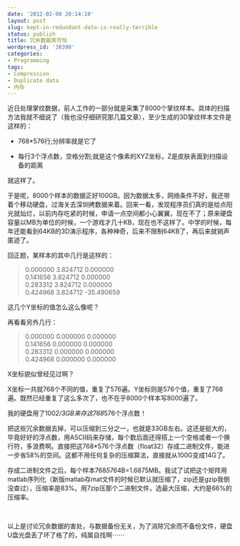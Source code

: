 ```yaml
---
date: '2012-02-08 20:14:10'
layout: post
slug: kept-in-redundant-data-is-really-terrible
status: publish
title: 冗余数据真可怕
wordpress_id: '38398'
categories:
- Programming
tags:
- Compression
- Duplicate data
- 内存
---
```


近日处理掌纹数据，前人工作的一部分就是采集了8000个掌纹样本。具体的扫描方法我就不细说了（我也没仔细研究那几篇文章），至少生成的3D掌纹样本文件是这样的：






  * 768*576行;分辨率就是它了


  * 每行3个浮点数，空格分割;就是这个像素的XYZ坐标，Z是皮肤表面到扫描设备的距离




就这样了。




于是呢，8000个样本的数据正好100GB。因为数据太多，网络条件不好，我还带着个移动硬盘，过海关去深圳拷数据来着。回来一看，发现程序员们真的是给点阳光就灿烂，以前内存吃紧的时候，申请一点空间都小心翼翼，现在不了；原来硬盘容量以MB为单位的时候，一个游戏才几十KB，现在也不这样了。中学的时候，每年还能看到64KB的3D演示程序，各种神奇，后来不限制64KB了，再后来就销声匿迹了。




回正题，某样本的其中几行是这样的：




> 

> 
> 0.000000 3.824712 0.000000  
0.141656 3.824712 0.000000  
0.283312 3.824712 0.000000  
0.424968 3.824712 -35.490659
> 
> 





这几个Y坐标的值怎么这么像呢？




再看看另外几行：




> 

> 
> 0.000000 0.000000 0.000000  
0.141656 0.000000 0.000000  
0.283312 0.000000 0.000000  
0.424968 0.000000 0.000000
> 
> 





X坐标貌似曾经见过啊？




X坐标一共就768个不同的值，重复了576遍。Y坐标则是576个值，重复了768遍。既然已经重复了这么多次了，也不在乎8000个样本写8000遍了。




我的硬盘用了100*2/3GB来存这768*576个浮点数！




把这些冗余数据去掉，可以压缩到三分之一，也就是33GB左右。这还是挺大的，毕竟好好的浮点数，用ASCII码来存储，每个数后面还得搭上一个空格或者一个换行符，多浪费啊。直接把这768*576个浮点数（float32）存成二进制文件，能进一步省58%的空间。这都不用任何复杂的压缩算法，直接就从100G变成14G了。




存成二进制文件之后，每个样本768*576*4B=1.6875MB。我试了试把这个矩阵用matlab序列化（新版matlab存mat文件的时候已默认就压缩了，zip还是gzip我倒没查过），压缩率是83%。用7zip压那个二进制文件，选最大压缩，大约是66%的压缩率。




 




以上是讨论冗余数据的害处，与数据备份无关，为了消除冗余而不备份文件，硬盘U盘光盘丢了坏了格了的，纯属自找啊⋯⋯
